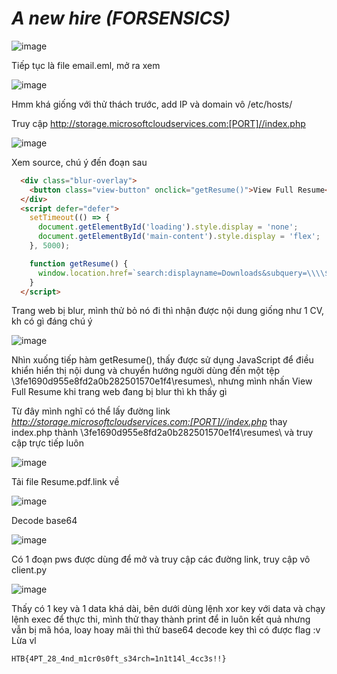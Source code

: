 # _A new hire_ _(FORSENSICS)_
 
 ![image](https://github.com/user-attachments/assets/e9725ec1-0825-45f3-b533-a3cb000b9160)
 
 Tiếp tục là file email.eml, mở ra xem 
 
 ![image](https://github.com/user-attachments/assets/291d60c8-f0a1-41fa-860e-fcc4ffbf43ca)
 
 Hmm khá giống với thử thách trước, add IP và domain vô /etc/hosts/
 
 Truy cập http://storage.microsoftcloudservices.com:[PORT]//index.php
 
 ![image](https://github.com/user-attachments/assets/05a439ab-318b-4540-b8f9-47677819ce09)
 
 Xem source, chú ý đến đoạn sau
 
 ```html
   <div class="blur-overlay">
     <button class="view-button" onclick="getResume()">View Full Resume</button>
   </div>
   <script defer="defer">
     setTimeout(() => {
       document.getElementById('loading').style.display = 'none';
       document.getElementById('main-content').style.display = 'flex';
     }, 5000);
 
     function getResume() {
       window.location.href=`search:displayname=Downloads&subquery=\\\\${window.location.hostname}@${window.location.port}\\3fe1690d955e8fd2a0b282501570e1f4\\resumes\\`;
     }
   </script>
 ```
 
 Trang web bị blur, mình thử bỏ nó đi thì nhận được nội dung giống như 1 CV, kh có gì đáng chú ý
 
 ![image](https://github.com/user-attachments/assets/7d5f0228-6d81-4d0b-82ee-fb8e990d5665)
 
 Nhìn xuống tiếp hàm getResume(), thấy được sử dụng JavaScript để điều khiển hiển thị nội dung và chuyển hướng người dùng đến một tệp \\3fe1690d955e8fd2a0b282501570e1f4\\resumes\\, nhưng mình nhấn View Full Resume khi trang web đang bị blur thì kh thấy gì
 
 Từ đây mình nghĩ có thể lấy đường link _http://storage.microsoftcloudservices.com:[PORT]//index.php_  thay index.php thành \\3fe1690d955e8fd2a0b282501570e1f4\\resumes\\ và truy cập trực tiếp luôn
 
 ![image](https://github.com/user-attachments/assets/7c4e4922-6dc1-4d35-8971-8e2b92d44b08)
 
 Tải file Resume.pdf.link về 
 
 ![image](https://github.com/user-attachments/assets/d37b2856-beab-4091-9bc9-cad6a70802aa)
 
 Decode base64
 
 ![image](https://github.com/user-attachments/assets/f5b5a99a-28aa-44ff-b378-518aa73ef0ff)
 
 Có 1 đoạn pws được dùng để mở và truy cập các đường link, truy cập vô client.py
 
 ![image](https://github.com/user-attachments/assets/1944f076-b948-47c5-afb7-fc71aef2bb7e)
 
 Thấy có 1 key và 1 data khá dài, bên dưới dùng lệnh xor key với data và chạy lệnh exec để thực thi, mình thử thay thành print để in luôn kết quả nhưng vẫn bị mã hóa, loay hoay mãi thì thử base64 decode key thì có được flag :v Lừa vl
 
 ```
 HTB{4PT_28_4nd_m1cr0s0ft_s34rch=1n1t14l_4cc3s!!}
 ```


